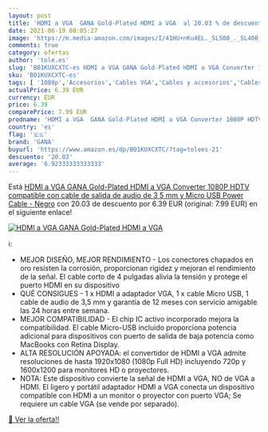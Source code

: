 ```yaml
---
layout: post
title: 'HDMI a VGA  GANA Gold-Plated HDMI a VGA  al 20.03 % de descuento'
date: 2021-06-19 08:05:27
image: 'https://m.media-amazon.com/images/I/41HU+nKu4EL._SL500_._SL400_.jpg'
comments: true
category: ofertas
author: 'tole.es'
slug: 'B01KUXCXTC-es HDMI a VGA GANA Gold-Plated HDMI a VGA Converter 1080P...'
sku: 'B01KUXCXTC-es'
tags: [ '1080p','Accesorios','Cables VGA','Cables y accesorios','Cables y conectores','Informática','gana', ]
actualPrice: 6.39 EUR
currency: EUR
price: 6.39
comparePrice: 7.99 EUR
prodname: 'HDMI a VGA  GANA Gold-Plated HDMI a VGA Converter 1080P HDTV compatible con cable de salida de audio de 3 5 mm y Micro USB Power Cable - Negro'
country: 'es'
flag: '🇪🇸'
brand: 'GANA'
buyurl: 'https://www.amazon.es/dp/B01KUXCXTC/?tag=tolees-21'
descuento: '20.03'
average: '6.92333333333333'
---
```


Está [HDMI a VGA  GANA Gold-Plated HDMI a VGA Converter 1080P HDTV compatible con cable de salida de audio de 3 5 mm y Micro USB Power Cable - Negro](https://www.amazon.es/dp/B01KUXCXTC/?tag=tolees-21) con 20.03 de descuento por 6.39 EUR (original: 7.99 EUR) en el siguiente enlace!

[![HDMI a VGA  GANA Gold-Plated HDMI a VGA ](https://m.media-amazon.com/images/I/41HU+nKu4EL._SL500_._SL400_.jpg)](https://www.amazon.es/dp/B01KUXCXTC/?tag=tolees-21)

ℹ️:

- MEJOR DISEÑO, MEJOR RENDIMIENTO - Los conectores chapados en oro resisten la corrosión, proporcionan rigidez y mejoran el rendimiento de la señal. El cable corto de 4 pulgadas alivia la tensión y protege el puerto HDMI en su dispositivo
- QUÉ CONSIGUES - 1 x HDMI a adaptador VGA, 1 x cable Micro USB, 1 cable de audio de 3,5 mm y garantía de 12 meses con servicio amigable las 24 horas entre semana.
- MEJOR COMPATIBILIDAD - El chip IC activo incorporado mejora la compatibilidad. El cable Micro-USB incluido proporciona potencia adicional para dispositivos con puerto de salida de baja potencia como MacBooks con Retina Display.
- ALTA RESOLUCIÓN APOYADA: el convertidor de HDMI a VGA admite resoluciones de hasta 1920x1080 (1080p Full HD) incluyendo 720p y 1600x1200 para monitores HD o proyectores.
- NOTA: Este dispositivo convierte la señal de HDMI a VGA, NO de VGA a HDMI. El ligero y portátil adaptador HDMI a VGA conecta un dispositivo compatible con HDMI a un monitor o proyector con puerto VGA; Se requiere un cable VGA (se vende por separado).

[🛒 Ver la oferta!!](https://www.amazon.es/dp/B01KUXCXTC/?tag=tolees-21)
